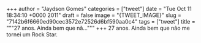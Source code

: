 
+++
author = "Jaydson Gomes"
categories = ["tweet"]
date = "Tue Oct 11 18:34:10 +0000 2011"
draft = false
image = "{TWEET_IMAGE}"
slug = "7142b6f6660ed90cec3572e72526d6bf590aa0c4"
tags = ["tweet"]
title = """27 anos. Ainda bem que nã..."""
+++
27 anos. Ainda bem que não me tornei um Rock Star.

